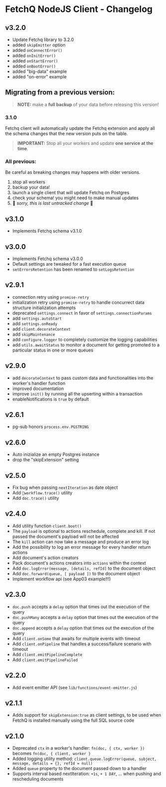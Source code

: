 # FetchQ NodeJS Client - Changelog

## v3.2.0

- Update Fetchq library to 3.2.0
- added `skipEmitter` option
- added `onConnectError()`
- added `onInitError()`
- added `onStartError()`
- added `onBootError()`
- added "big-data" example
- added "on-error" example

## Migrating from a previous version:

> **NOTE:** make a **full backup** of your data
> before releasing this version!

### 3.1.0

Fetchq client will automatically update the Fetchq extension and apply
all the schema changes that the new version puts on the table.

> **IMPORTANT:** Stop all your workers and update
> **one service at the time**.

### All previous:

Be careful as breaking changes may happens with older versions.

1. stop all workers
2. backup your data!
3. launch a single client that will update Fetchq on Postgres
4. check your schema! you might need to make manual updates
5. 🥺 _sorry, this is last untracked change_ 🥺

## v3.1.0

- Implements Fetchq schema v3.1.0

## v3.0.0

- Implements Fetchq schema v3.0.0
- Default settings are tweaked for a fast execution queue
- `setErrorsRetention` has been renamed to `setLogsRetention`

## v2.9.1

- connection retry using `promise-retry`
- initialization retry using `promise-retry` to handle concurrect data structure initialization attempts
- deprecated `settings.connect` in favor of `settings.connectionParams`
- add `settings.autoStart`
- add `settings.onReady`
- add `client.decorateContext`
- add `skipMaintenance`
- add `configure.logger` to completely customize the logging capabilities
- add `utils.awaitStatus` to monitor a document for getting promoted to a particular status in one or more queues

## v2.9.0

- add `decorateContext` to pass custom data and functionalities into the worker's handler function
- improved documentation
- improve `init()` by running all the upserting within a transaction
- enableNotifications is `true` by default

## v2.6.1

- pg-sub honors `process.env.PGSTRING`

## v2.6.0

- Auto inizialize an empty Postgres instance
- drop the "skipExtension" setting

## v2.5.0

- Fix bug when passing `nextIteration` as date object
- Add `workflow.trace()` utility
- Add `doc.trace()` utility

## v2.4.0

- Add utility function `client.boot()`
- The `payload` is optional to actions reschedule, complete and kill. If not passed
  the document's payload will not be affected
- The `kill` action can now take a message and produce an error log
- Add the possibility to log an error message for every handler return actions
- Add document's action creators
- Pack document's actions creators into `actions` within the context
- Add `doc.logError(message, [details, refId]` to the document object
- Add `doc.forward(queue, [ payload ])` to the document object
- Implement workflow api (see App03 example!!!)

## v2.3.0

- `doc.push` accepts a `delay` option that times out the execution of the query
- `doc.pushMany` accepts a `delay` option that times out the execution of the query
- `doc.append` accepts a `delay` option that times out the execution of the query
- Add `client.onSome` that awaits for multiple events with timeout
- Add `client.onPipeline` that handles a success/failure scenario with timeout
- Add `client.emitPipelineComplete`
- Add `client.emitPipelineFailed`

## v2.2.0

- Add event emitter API (see `lib/functions/event-emitter.js`)

## v2.1.1

- Adds support for `skipExtension:true` as client settings, to be used when FetchQ is installed manually
  using the full SQL source code

## v2.1.0

- Deprecated `ctx` in a worker's handler: `fn(doc, { ctx, worker })` becomes `fn(doc, { client, worker }`
- Added logging utility method: `client.queue.logError(queue, subject, message, details = {}, refId = null)`
- Added `queue` property to the document passed down to a handler
- Supports interval based nextIteration: `+1s`, `+ 1 DAY`, ... when pushing and rescheduling documents
